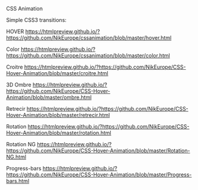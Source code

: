 

CSS Animation


Simple CSS3 transitions:

HOVER https://htmlpreview.github.io/?https://github.com/NikEurope/cssanimation/blob/master/hover.html

Color https://htmlpreview.github.io/?https://github.com/NikEurope/cssanimation/blob/master/color.html

Croitre https://htmlpreview.github.io/?https://github.com/NikEurope/CSS-Hover-Animation/blob/master/croitre.html

3D Ombre https://htmlpreview.github.io/?https://github.com/NikEurope/CSS-Hover-Animation/blob/master/ombre.html

Retrecir https://htmlpreview.github.io/?https://github.com/NikEurope/CSS-Hover-Animation/blob/master/retrecir.html

Rotation https://htmlpreview.github.io/?https://github.com/NikEurope/CSS-Hover-Animation/blob/master/rotation.html

Rotation NG   https://htmlpreview.github.io/?https://github.com/NikEurope/CSS-Hover-Animation/blob/master/Rotation-NG.html



Progress-bars  https://htmlpreview.github.io/?https://github.com/NikEurope/CSS-Hover-Animation/blob/master/Progress-bars.html




